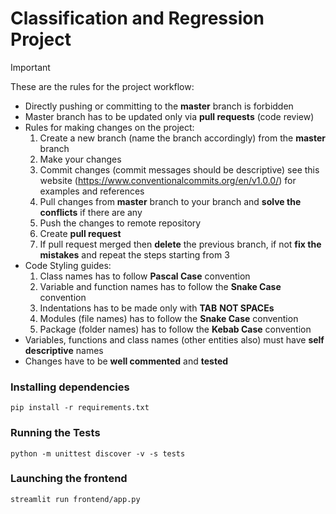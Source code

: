 # Classification and Regression Project

> [!IMPORTANT]
> These are the rules for the project workflow:

- Directly pushing or committing to the **master** branch is forbidden
- Master branch has to be updated only via **pull requests** (code review)
- Rules for making changes on the project:
  1.  Create a new branch (name the branch accordingly) from the **master** branch
  2.  Make your changes
  3.  Commit changes (commit messages should be descriptive) see this website (https://www.conventionalcommits.org/en/v1.0.0/) for examples and references
  4.  Pull changes from **master** branch to your branch and **solve the conflicts** if there are any
  5.  Push the changes to remote repository
  6.  Create **pull request**
  7.  If pull request merged then **delete** the previous branch, if not **fix the mistakes** and repeat the steps starting from 3
- Code Styling guides:
  1.  Class names has to follow **Pascal Case** convention
  2.  Variable and function names has to follow the **Snake Case** convention
  3.  Indentations has to be made only with **TAB** **NOT SPACEs**
  4.  Modules (file names) has to follow the **Snake Case** convention
  5.  Package (folder names) has to follow the **Kebab Case** convention
- Variables, functions and class names (other entities also) must have **self descriptive** names
- Changes have to be **well commented** and **tested**

### Installing dependencies

`pip install -r requirements.txt`

### Running the Tests

`python -m unittest discover -v -s tests`

### Launching the frontend

`streamlit run frontend/app.py`
